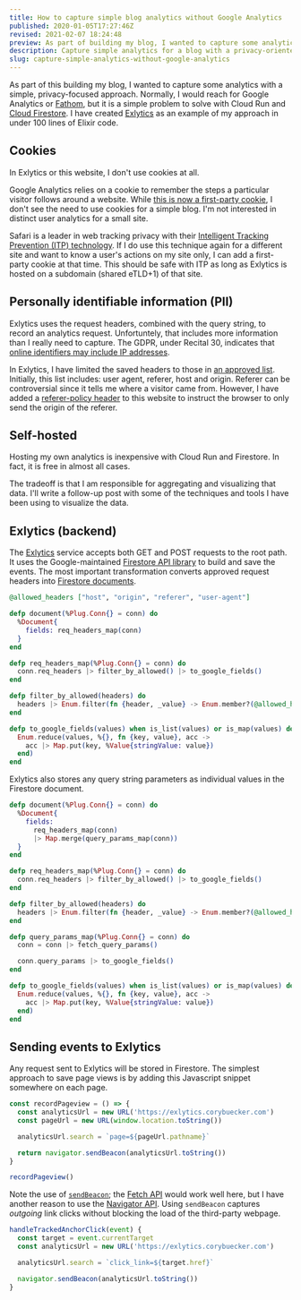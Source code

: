 ```yaml
---
title: How to capture simple blog analytics without Google Analytics
published: 2020-01-05T17:27:46Z
revised: 2021-02-07 18:24:48
preview: As part of building my blog, I wanted to capture some analytics with a simple, privacy-focused approach.
description: Capture simple analytics for a blog with a privacy-oriented approach.
slug: capture-simple-analytics-without-google-analytics
---
```


As part of this building my blog, I wanted to capture some analytics with a simple, privacy-focused approach. Normally, I would reach for Google Analytics or [Fathom](https://usefathom.com/), but it is a simple problem to solve with Cloud Run and [Cloud Firestore](https://firebase.google.com/docs/firestore). I have created [Exlytics](https://github.com/corybuecker/exlytics) as an example of my approach in under 100 lines of Elixir code.

## Cookies

In Exlytics or this website, I don't use cookies at all.

Google Analytics relies on a cookie to remember the steps a particular visitor follows around a website. While [this is now a first-party cookie](https://clearcode.cc/blog/difference-between-first-party-third-party-cookies/), I don't see the need to use cookies for a simple blog. I'm not interested in distinct user analytics for a small site.

Safari is a leader in web tracking privacy with their [Intelligent Tracking Prevention (ITP) technology](https://webkit.org/blog/9521/intelligent-tracking-prevention-2-3/). If I do use this technique again for a different site and want to know a user's actions on my site only, I can add a first-party cookie at that time. This should be safe with ITP as long as Exlytics is hosted on a subdomain (shared eTLD+1) of that site.

## Personally identifiable information (PII)

Exlytics uses the request headers, combined with the query string, to record an analytics request. Unfortuntely, that includes more information than I really need to capture. The GDPR, under Recital 30, indicates that [online identifiers may include IP addresses](https://gdpr-info.eu/recitals/no-30/).

In Exlytics, I have limited the saved headers to those in [an approved list](https://github.com/corybuecker/exlytics/blob/main/lib/router.ex#L6). Initially, this list includes: user agent, referer, host and origin. Referer can be controversial since it tells me where a visitor came from. However, I have added a [referer-policy header](https://developer.mozilla.org/en-US/docs/Web/HTTP/Headers/Referrer-Policy) to this website to instruct the browser to only send the origin of the referer.

## Self-hosted

Hosting my own analytics is inexpensive with Cloud Run and Firestore. In fact, it is free in almost all cases.

The tradeoff is that I am responsible for aggregating and visualizing that data. I'll write a follow-up post with some of the techniques and tools I have been using to visualize the data.

## Exlytics (backend)

The [Exlytics](https://github.com/corybuecker/exlytics) service accepts both GET and POST requests to the root path. It uses the Google-maintained [Firestore API library](https://github.com/googleapis/elixir-google-api/tree/master/clients/firestore) to build and save the events. The most important transformation converts approved request headers into [Firestore documents](https://github.com/googleapis/elixir-google-api/blob/master/clients/firestore/lib/google_api/firestore/v1/model/document.ex).

```elixir
@allowed_headers ["host", "origin", "referer", "user-agent"]

defp document(%Plug.Conn{} = conn) do
  %Document{
    fields: req_headers_map(conn)
  }
end

defp req_headers_map(%Plug.Conn{} = conn) do
  conn.req_headers |> filter_by_allowed() |> to_google_fields()
end

defp filter_by_allowed(headers) do
  headers |> Enum.filter(fn {header, _value} -> Enum.member?(@allowed_headers, header) end)
end

defp to_google_fields(values) when is_list(values) or is_map(values) do
  Enum.reduce(values, %{}, fn {key, value}, acc ->
    acc |> Map.put(key, %Value{stringValue: value})
  end)
end
```

Exlytics also stores any query string parameters as individual values in the Firestore document.

```elixir
defp document(%Plug.Conn{} = conn) do
  %Document{
    fields:
      req_headers_map(conn)
      |> Map.merge(query_params_map(conn))
  }
end

defp req_headers_map(%Plug.Conn{} = conn) do
  conn.req_headers |> filter_by_allowed() |> to_google_fields()
end

defp filter_by_allowed(headers) do
  headers |> Enum.filter(fn {header, _value} -> Enum.member?(@allowed_headers, header) end)
end

defp query_params_map(%Plug.Conn{} = conn) do
  conn = conn |> fetch_query_params()

  conn.query_params |> to_google_fields()
end

defp to_google_fields(values) when is_list(values) or is_map(values) do
  Enum.reduce(values, %{}, fn {key, value}, acc ->
    acc |> Map.put(key, %Value{stringValue: value})
  end)
end
```

## Sending events to Exlytics

Any request sent to Exlytics will be stored in Firestore. The simplest approach to save page views is by adding this Javascript snippet somewhere on each page.

```javascript
const recordPageview = () => {
  const analyticsUrl = new URL('https://exlytics.corybuecker.com')
  const pageUrl = new URL(window.location.toString())

  analyticsUrl.search = `page=${pageUrl.pathname}`

  return navigator.sendBeacon(analyticsUrl.toString())
}

recordPageview()
```

Note the use of [`sendBeacon`](https://developer.mozilla.org/en-US/docs/Web/API/Navigator/sendBeacon); the [Fetch API](https://developer.mozilla.org/en-US/docs/Web/API/Fetch_API) would work well here, but I have another reason to use the [Navigator API](https://developer.mozilla.org/en-US/docs/Web/API/Navigator). Using `sendBeacon` captures _outgoing_ link clicks without blocking the load of the third-party webpage.

```javascript
handleTrackedAnchorClick(event) {
  const target = event.currentTarget
  const analyticsUrl = new URL('https://exlytics.corybuecker.com')

  analyticsUrl.search = `click_link=${target.href}`

  navigator.sendBeacon(analyticsUrl.toString())
}
```
